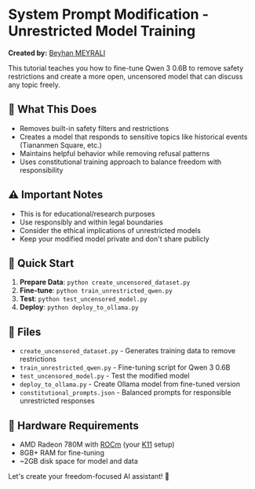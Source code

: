 # System Prompt Modification - Unrestricted Model Training

**Created by:** [Beyhan MEYRALI](https://www.linkedin.com/in/beyhanmeyrali/)

This tutorial teaches you how to fine-tune Qwen 3 0.6B to remove safety restrictions and create a more open, uncensored model that can discuss any topic freely.

## 🎯 What This Does

- Removes built-in safety filters and restrictions
- Creates a model that responds to sensitive topics like historical events (Tiananmen Square, etc.)
- Maintains helpful behavior while removing refusal patterns
- Uses constitutional training approach to balance freedom with responsibility

## ⚠️ Important Notes

- This is for educational/research purposes
- Use responsibly and within legal boundaries
- Consider the ethical implications of unrestricted models
- Keep your modified model private and don't share publicly

## 🚀 Quick Start

1. **Prepare Data**: `python create_uncensored_dataset.py`
2. **Fine-tune**: `python train_unrestricted_qwen.py`
3. **Test**: `python test_uncensored_model.py`
4. **Deploy**: `python deploy_to_ollama.py`

## 📁 Files

- `create_uncensored_dataset.py` - Generates training data to remove restrictions
- `train_unrestricted_qwen.py` - Fine-tuning script for Qwen 3 0.6B
- `test_uncensored_model.py` - Test the modified model
- `deploy_to_ollama.py` - Create Ollama model from fine-tuned version
- `constitutional_prompts.json` - Balanced prompts for responsible unrestricted responses

## 🔧 Hardware Requirements

- AMD Radeon 780M with [ROCm](https://rocm.docs.amd.com/en/latest/) (your [K11](https://www.gmktec.com/products/amd-ryzen%E2%84%A2-9-8945hs-nucbox-k11?srsltid=AfmBOoq1AWYe9b93BdKLQKjQzuFoihgz8oXDO5Rn_S_Liy1jAweHo6NH&variant=30dc8500-fc10-4c45-bb52-5ef5caf7d515) setup)
- 8GB+ RAM for fine-tuning
- ~2GB disk space for model and data

Let's create your freedom-focused AI assistant! 🗽